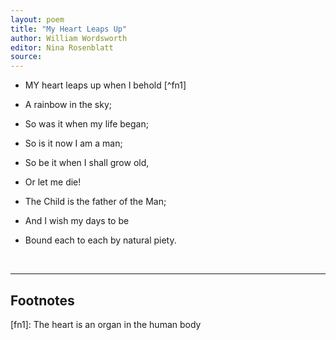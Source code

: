 ```yaml
---
layout: poem
title: "My Heart Leaps Up"
author: William Wordsworth
editor: Nina Rosenblatt
source: 
---
```


- MY heart leaps up when I behold [^fn1]
- A rainbow in the sky;
- So was it when my life began;
- So is it now I am a man; 
- So be it when I shall grow old,
- Or let me die!

- The Child is the father of the Man;
- And I wish my days to be
- Bound each to each by natural piety.


<br>

---

## Footnotes

[fn1]: The heart is an organ in the human body
